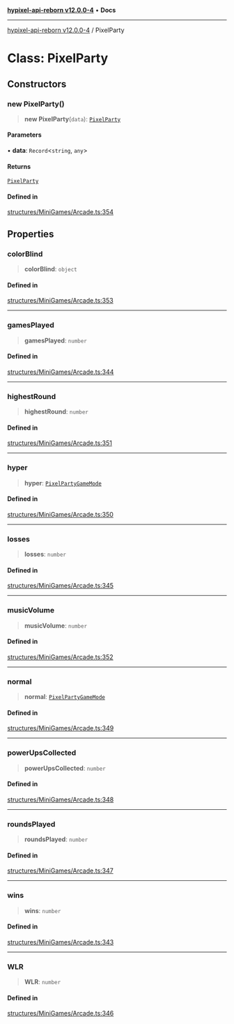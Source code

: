 [**hypixel-api-reborn v12.0.0-4**](../README.md) • **Docs**

***

[hypixel-api-reborn v12.0.0-4](../globals.md) / PixelParty

# Class: PixelParty

## Constructors

### new PixelParty()

> **new PixelParty**(`data`): [`PixelParty`](PixelParty.md)

#### Parameters

• **data**: `Record`\<`string`, `any`\>

#### Returns

[`PixelParty`](PixelParty.md)

#### Defined in

[structures/MiniGames/Arcade.ts:354](https://github.com/Kathund/REBORN-docs-TEST/blob/1c14a4fa83649d1c26475bdd62d394bf5095b016/src/structures/MiniGames/Arcade.ts#L354)

## Properties

### colorBlind

> **colorBlind**: `object`

#### Defined in

[structures/MiniGames/Arcade.ts:353](https://github.com/Kathund/REBORN-docs-TEST/blob/1c14a4fa83649d1c26475bdd62d394bf5095b016/src/structures/MiniGames/Arcade.ts#L353)

***

### gamesPlayed

> **gamesPlayed**: `number`

#### Defined in

[structures/MiniGames/Arcade.ts:344](https://github.com/Kathund/REBORN-docs-TEST/blob/1c14a4fa83649d1c26475bdd62d394bf5095b016/src/structures/MiniGames/Arcade.ts#L344)

***

### highestRound

> **highestRound**: `number`

#### Defined in

[structures/MiniGames/Arcade.ts:351](https://github.com/Kathund/REBORN-docs-TEST/blob/1c14a4fa83649d1c26475bdd62d394bf5095b016/src/structures/MiniGames/Arcade.ts#L351)

***

### hyper

> **hyper**: [`PixelPartyGameMode`](PixelPartyGameMode.md)

#### Defined in

[structures/MiniGames/Arcade.ts:350](https://github.com/Kathund/REBORN-docs-TEST/blob/1c14a4fa83649d1c26475bdd62d394bf5095b016/src/structures/MiniGames/Arcade.ts#L350)

***

### losses

> **losses**: `number`

#### Defined in

[structures/MiniGames/Arcade.ts:345](https://github.com/Kathund/REBORN-docs-TEST/blob/1c14a4fa83649d1c26475bdd62d394bf5095b016/src/structures/MiniGames/Arcade.ts#L345)

***

### musicVolume

> **musicVolume**: `number`

#### Defined in

[structures/MiniGames/Arcade.ts:352](https://github.com/Kathund/REBORN-docs-TEST/blob/1c14a4fa83649d1c26475bdd62d394bf5095b016/src/structures/MiniGames/Arcade.ts#L352)

***

### normal

> **normal**: [`PixelPartyGameMode`](PixelPartyGameMode.md)

#### Defined in

[structures/MiniGames/Arcade.ts:349](https://github.com/Kathund/REBORN-docs-TEST/blob/1c14a4fa83649d1c26475bdd62d394bf5095b016/src/structures/MiniGames/Arcade.ts#L349)

***

### powerUpsCollected

> **powerUpsCollected**: `number`

#### Defined in

[structures/MiniGames/Arcade.ts:348](https://github.com/Kathund/REBORN-docs-TEST/blob/1c14a4fa83649d1c26475bdd62d394bf5095b016/src/structures/MiniGames/Arcade.ts#L348)

***

### roundsPlayed

> **roundsPlayed**: `number`

#### Defined in

[structures/MiniGames/Arcade.ts:347](https://github.com/Kathund/REBORN-docs-TEST/blob/1c14a4fa83649d1c26475bdd62d394bf5095b016/src/structures/MiniGames/Arcade.ts#L347)

***

### wins

> **wins**: `number`

#### Defined in

[structures/MiniGames/Arcade.ts:343](https://github.com/Kathund/REBORN-docs-TEST/blob/1c14a4fa83649d1c26475bdd62d394bf5095b016/src/structures/MiniGames/Arcade.ts#L343)

***

### WLR

> **WLR**: `number`

#### Defined in

[structures/MiniGames/Arcade.ts:346](https://github.com/Kathund/REBORN-docs-TEST/blob/1c14a4fa83649d1c26475bdd62d394bf5095b016/src/structures/MiniGames/Arcade.ts#L346)
